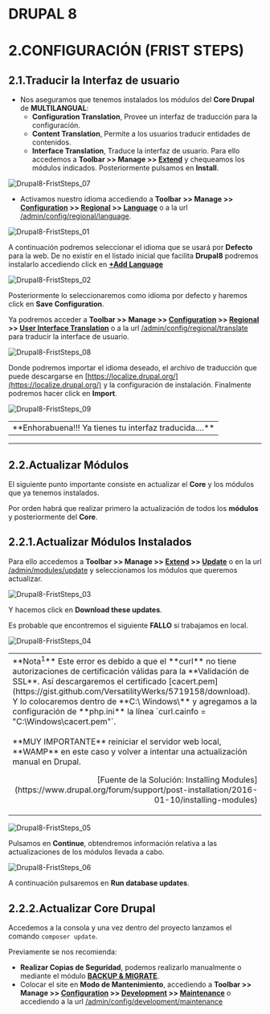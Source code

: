 DRUPAL 8
========

2.CONFIGURACIÓN (FRIST STEPS)
=============================

2.1.Traducir la Interfaz de usuario
-----------------------------------

* Nos aseguramos que tenemos instalados los módulos del **Core Drupal** de **MULTILANGUAL**:
    * **Configuration Translation**, Provee un interfaz de traducción para la configuración.
    * **Content Translation**, Permite a los usuarios traducir entidades de contenidos.
    * **Interface Translation**, Traduce la interfaz de usuario.
Para ello accedemos a **Toolbar >> Manage >> [Extend](/admin/modules)** y chequeamos los módulos indicados. Posteriormente pulsamos en **Install**.

![Drupal8-FristSteps_07](../capture/Drupal8-FristSteps_07.jpg)

* Activamos nuestro idioma accediendo a **Toolbar >> Manage >> [Configuration](/admin/config) >> [Regional](/admin/config/regional) >> [Language](/admin/config/regional/language)** o a la url [/admin/config/regional/language](/admin/config/regional/language).

![Drupal8-FristSteps_01](../capture/Drupal8-FristSteps_01.jpg)

A continuación podremos seleccionar el idioma que se usará por **Defecto** para la web. De no existir en el listado inicial que facilita **Drupal8** podremos instalarlo accediendo click en **[+Add Language](/admin/config/regional/language/add)**

![Drupal8-FristSteps_02](../capture/Drupal8-FristSteps_02.jpg)

Posteriormente lo seleccionaremos como idioma por defecto y haremos click en **Save Configuration**.

Ya podremos acceder a **Toolbar >> Manage >> [Configuration](/admin/config) >> [Regional](/admin/config/regional) >> [User Interface Translation](/admin/config/regional/translate)** o a la url [/admin/config/regional/translate](/admin/config/regional/translate) para traducir la interface de usuario.

![Drupal8-FristSteps_08](../capture/Drupal8-FristSteps_08.jpg)

Donde podremos importar el idioma deseado, el archivo de traducción que puede descargarse en [https://localize.drupal.org/](https://localize.drupal.org/) y la configuración de instalación. Finalmente podremos hacer click en **Import**.

![Drupal8-FristSteps_09](../capture/Drupal8-FristSteps_09.jpg)

<table style="width:100%;">
  <tr>
    <td>
      **Enhorabuena!!! Ya tienes tu interfaz traducida....**
    </td>
  </tr>
</table>

--------------------------------------------------------------------

2.2.Actualizar Módulos
----------------------

El siguiente punto importante consiste en actualizar el **Core** y los módulos que ya tenemos instalados.

Por orden habrá que realizar primero la actualización de todos los **módulos** y posteriormente del **Core**.

2.2.1.Actualizar **Módulos Instalados**
---------------------------------------

Para ello accedemos a **Toolbar >> Manage >> [Extend](/admin/modules) >> [Update](/admin/modules/update)** o en la url [/admin/modules/update](/admin/modules/update) y seleccionamos los módulos que queremos actualizar.

![Drupal8-FristSteps_03](../capture/Drupal8-FristSteps_03.jpg)

Y hacemos click en **Download these updates**.

Es probable que encontremos el siguiente **FALLO** si trabajamos en local.

![Drupal8-FristSteps_04](../capture/Drupal8-FristSteps_04.jpg)

<table><tr><td>
**Nota<sup>1</sup>** Este error es debido a que el **curl** no tiene autorizaciones de certificación válidas para la **Validación de SSL**. Así descargaremos el certificado  [cacert.pem](https://gist.github.com/VersatilityWerks/5719158/download). Y lo colocaremos dentro de **C:\ Windows\** y agregamos a la configuración de **php.ini** la línea `curl.cainfo = "C:\Windows\cacert.pem"`.
<br><br>
**MUY IMPORTANTE** reiniciar el servidor web local, **WAMP** en este caso y volver a intentar una actualización manual en Drupal.
<br>
<p style="text-align:right;">[Fuente de la Solución: Installing Modules](https://www.drupal.org/forum/support/post-installation/2016-01-10/installing-modules)</p>
</td></tr></table>

![Drupal8-FristSteps_05](../capture/Drupal8-FristSteps_05.jpg)

Pulsamos en **Continue**, obtendremos información relativa a las actualizaciones de los módulos llevada a cabo.

![Drupal8-FristSteps_06](../capture/Drupal8-FristSteps_06.jpg)

A continuación pulsaremos en **Run database updates**.

2.2.2.Actualizar **Core Drupal**
--------------------------------

Accedemos a la consola y una vez dentro del proyecto lanzamos el comando `composer update`.

Previamente se nos recomienda:
* **Realizar Copias de Seguridad**, podemos realizarlo manualmente o mediante el módulo **[BACKUP & MIGRATE](https://www.drupal.org/project/backup_migrate)**.
* Colocar el site en **Modo de Mantenimiento**, accediendo a **Toolbar >> Manage >> [Configuration](/admin/config) >> [Development](/admin/config/development) >> [Maintenance](/admin/config/development/maintenance)** o accediendo a la url [/admin/config/development/maintenance](/admin/config/development/maintenance)
